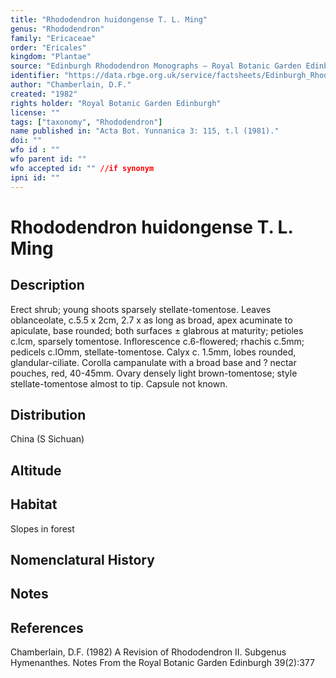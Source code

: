 ```yaml
---
title: "Rhododendron huidongense T. L. Ming"
genus: "Rhododendron"
family: "Ericaceae"
order: "Ericales"
kingdom: "Plantae"
source: "Edinburgh Rhododendron Monographs – Royal Botanic Garden Edinburgh"
identifier: "https://data.rbge.org.uk/service/factsheets/Edinburgh_Rhododendron_Monographs.xhtml"
author: "Chamberlain, D.F."
created: "1982"
rights holder: "Royal Botanic Garden Edinburgh"
license: ""
tags: ["taxonomy", "Rhododendron"]
name published in: "Acta Bot. Yunnanica 3: 115, t.l (1981)."
doi: ""
wfo id : ""
wfo parent id: ""
wfo accepted id: "" //if synonym                      
ipni id: ""
---
```


                       

# Rhododendron huidongense T. L. Ming

## Description
Erect shrub; young shoots sparsely stellate-tomentose. Leaves oblanceolate, c.5.5 x 2cm, 2.7 x as long as broad, apex acuminate to apiculate, base rounded; both surfaces ± glabrous at maturity; petioles c.lcm, sparsely tomentose. Inflorescence c.6-flowered; rhachis c.5mm; pedicels c.lOmm, stellate-tomentose. Calyx c. 1.5mm, lobes rounded, glandular-ciliate. Corolla campanulate with a broad base and ? nectar pouches, red, 40-45mm. Ovary densely light brown-tomentose; style stellate-tomentose almost to tip. Capsule not known.

## Distribution
China (S Sichuan)

## Altitude


## Habitat
Slopes in forest

## Nomenclatural History

                       
## Notes


## References

Chamberlain, D.F. (1982) A Revision of Rhododendron II. Subgenus Hymenanthes. Notes From the Royal Botanic Garden Edinburgh 39(2):377
